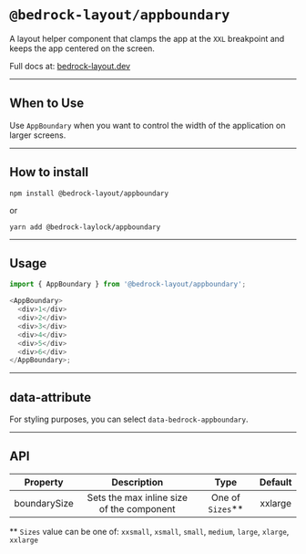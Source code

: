 # `@bedrock-layout/appboundary`

A layout helper component that clamps the app at the `XXL` breakpoint and keeps the app centered on the screen.

Full docs at: [bedrock-layout.dev](https://bedrock-layout.dev/)

---

## When to Use

Use `AppBoundary` when you want to control the width of the application on larger screens.

---

## How to install

`npm install @bedrock-layout/appboundary`

or

`yarn add @bedrock-laylock/appboundary`

---

## Usage

```javascript
import { AppBoundary } from '@bedrock-layout/appboundary';

<AppBoundary>
  <div>1</div>
  <div>2</div>
  <div>3</div>
  <div>4</div>
  <div>5</div>
  <div>6</div>
</AppBoundary>;
```

---

## data-attribute

For styling purposes, you can select `data-bedrock-appboundary`.

---

## API

|   Property   |                Description                |        Type        | Default |
| :----------: | :---------------------------------------: | :----------------: | :-----: |
| boundarySize | Sets the max inline size of the component | One of `Sizes`\*\* | xxlarge |

\*\* `Sizes` value can be one of: `xxsmall`, `xsmall`, `small`, `medium`, `large`, `xlarge`, `xxlarge`

